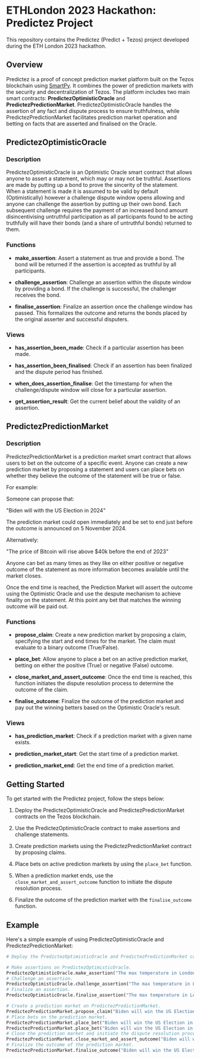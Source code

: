 # ETHLondon 2023 Hackathon: Predictez Project

This repository contains the Predictez (Predict + Tezos) project developed during the ETH London 2023 hackathon.

## Overview

Predictez is a proof of concept prediction market platform built on the Tezos blockchain using [SmartPy](smartpy.io). It combines the power of prediction markets with the security and decentralization of Tezos. The platform includes two main smart contracts: **PredictezOptimisticOracle** and **PredictezPredictionMarket**. PredictezOptimisticOracle handles the assertion of any fact and dispute process to ensure truthfulness, while PredictezPredictionMarket facilitates prediction market operation and betting on facts that are asserted and finalised on the Oracle.

## PredictezOptimisticOracle

### Description

PredictezOptimisticOracle is an Optimistic Oracle smart contract that allows anyone to assert a statement, which may or may not be truthful. Assertions are made by putting up a bond to prove the sincerity of the statement. When a statement is made it is assumed to be valid by default (Optimistically) however a challenge dispute window opens allowing and anyone can challenge the assertion by putting up their own bond. Each subsequent challenge requires the payment of an increased bond amount disincentivising untruthful participation as all participants found to be acting truthfully will have their bonds (and a share of untruthful bonds) returned to them.

### Functions

- **make_assertion**: Assert a statement as true and provide a bond. The bond will be returned if the assertion is accepted as truthful by all participants.

- **challenge_assertion**: Challenge an assertion within the dispute window by providing a bond. If the challenge is successful, the challenger receives the bond.

- **finalise_assertion**: Finalize an assertion once the challenge window has passed. This formalizes the outcome and returns the bonds placed by the original asserter and successful disputers.

### Views

- **has_assertion_been_made**: Check if a particular assertion has been made.

- **has_assertion_been_finalised**: Check if an assertion has been finalized and the dispute period has finished.

- **when_does_assertion_finalise**: Get the timestamp for when the challenge/dispute window will close for a particular assertion.

- **get_assertion_result**: Get the current belief about the validity of an assertion.

## PredictezPredictionMarket

### Description

PredictezPredictionMarket is a prediction market smart contract that allows users to bet on the outcome of a specific event. Anyone can create a new prediction market by proposing a statement and users can place bets on whether they believe the outcome of the statement will be true or false. 

For example: 

Someone can propose that:

"Biden will with the US Election in 2024" 

The prediction market could open immediately and be set to end just before the outcome is announced on 5 November 2024.

Alternatively:

"The price of Bitcoin will rise above $40k before the end of 2023" 

Anyone can bet as many times as they like on either positive or negative outcome of the statement as more information becomes available until the market closes. 

Once the end time is reached, the Prediction Market will assert the outcome using the Optimistic Oracle and use the despute mechanism to achieve finality on the statement. At this point any bet that matches the winning outcome will be paid out.

### Functions

- **propose_claim**: Create a new prediction market by proposing a claim, specifying the start and end times for the market. The claim must evaluate to a binary outcome (True/False).

- **place_bet**: Allow anyone to place a bet on an active prediction market, betting on either the positive (True) or negative (False) outcome.

- **close_market_and_assert_outcome**: Once the end time is reached, this function initiates the dispute resolution process to determine the outcome of the claim.

- **finalise_outcome**: Finalize the outcome of the prediction market and pay out the winning betters based on the Optimistic Oracle's result.

### Views

- **has_prediction_market**: Check if a prediction market with a given name exists.

- **prediction_market_start**: Get the start time of a prediction market.

- **prediction_market_end**: Get the end time of a prediction market.

## Getting Started

To get started with the Predictez project, follow the steps below:

1. Deploy the PredictezOptimisticOracle and PredictezPredictionMarket contracts on the Tezos blockchain.

2. Use the PredictezOptimisticOracle contract to make assertions and challenge statements.

3. Create prediction markets using the PredictezPredictionMarket contract by proposing claims.

4. Place bets on active prediction markets by using the `place_bet` function.

5. When a prediction market ends, use the `close_market_and_assert_outcome` function to initiate the dispute resolution process.

6. Finalize the outcome of the prediction market with the `finalise_outcome` function.

## Example

Here's a simple example of using PredictezOptimisticOracle and PredictezPredictionMarket:

```python
# Deploy the PredictezOptimisticOracle and PredictezPredictionMarket contracts.

# Make assertions on PredictezOptimisticOracle.
PredictezOptimisticOracle.make_assertion("The max temperature in London on 29/10/23 will be 19C")
# Challenge an assertion.
PredictezOptimisticOracle.challenge_assertion("The max temperature in London on 29/10/23 will be 19C")
# Finalize an assertion.
PredictezOptimisticOracle.finalise_assertion("The max temperature in London on 29/10/23 will be 19C")

# Create a prediction market on PredictezPredictionMarket.
PredictezPredictionMarket.propose_claim("Biden will win the US Election in 2024", start_time, end_time)
# Place bets on the prediction market.
PredictezPredictionMarket.place_bet("Biden will win the US Election in 2024", True)
PredictezPredictionMarket.place_bet("Biden will win the US Election in 2024", False)
# Close the prediction market and initiate the dispute resolution process.
PredictezPredictionMarket.close_market_and_assert_outcome("Biden will win the US Election in 2024")
# Finalize the outcome of the prediction market.
PredictezPredictionMarket.finalise_outcome("Biden will win the US Election in 2024")

